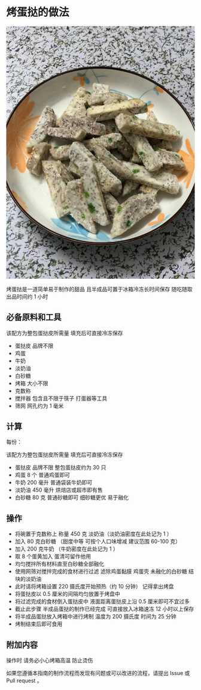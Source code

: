 # 烤蛋挞的做法

![烤蛋挞](./反沙芋头成品.jpg)

烤蛋挞是一道简单易于制作的甜品 且半成品可置于冰箱冷冻长时间保存 随吃随取 出品时间约 1 小时

## 必备原料和工具

该配方为整包蛋挞皮所需量 填充后可直接冷冻保存

- 蛋挞皮 品牌不限
- 鸡蛋
- 牛奶
- 淡奶油
- 白砂糖
- 烤箱 大小不限
- 克数称
- 搅拌器 包含且不限于筷子 打蛋器等工具
- 筛网 网孔约为 1 毫米

## 计算

每份：

该配方为整包蛋挞皮所需量 填充后可直接冷冻保存

- 蛋挞皮 品牌不限 整包蛋挞皮约为 30 只
- 鸡蛋 8 个 普通鸡蛋即可
- 牛奶 200 毫升 普通袋装牛奶即可
- 淡奶油 450 毫升 烘焙店或超市即有售
- 白砂糖 80 克 普通砂糖即可 细砂糖更优 易于融化

## 操作

- 将碗置于克数称上 称量 450 克 淡奶油（淡奶油密度在此处记为 1 ）
- 加入 80 克白砂糖 （甜度中等 可按个人口味增减 建议范围 60-100 克）
- 加入 200 克牛奶 （牛奶密度在此处记为 1 ）
- 取 8 个蛋黄加入 蛋清可留作他用
- 均匀搅拌所有材料直至白砂糖全部融化
- 使用网筛对搅拌完成的食材进行过滤 滤除鸡蛋黏膜 鸡蛋壳 未融化的白砂糖 结块的淡奶油
- 此时请将烤箱设置 220 摄氏度开始预热（约 10 分钟） 记得拿出烤盘
- 将蛋挞皮以 0.5 厘米的间隔均匀放置于烤盘中
- 将过滤完成的食材倒入蛋挞皮中 液面距离蛋挞皮上沿 0.5 厘米即可不宜过多
- 截止此步骤 半成品蛋挞的制作已经完成 可直接放入冰箱速冻 12 小时以上保存
- 将半成品蛋挞放入烤箱中进行烤制 温度为 200 摄氏度 时间为 25 分钟
- 烤制结束后即可食用

## 附加内容

操作时 请务必小心烤箱高温 防止烫伤

如果您遵循本指南的制作流程而发现有问题或可以改进的流程，请提出 Issue 或 Pull request 。
